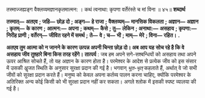 

तस्माज्जह्यङ्ग वैक्लव्यमज्ञानकृतमात्मन: । कथं त्वनाथा: कृपणा वर्तेरंस्ते च मां विना ॥ ४५॥ **शब्दार्थ** 

**तस्मात्—** **अतएव** **; जहि—** **छोड़ दो** **; अङ्ग—** **हे राजा** **; वैक्लव्यम्—** **मानसिक विकलता** **; अज्ञान—** **अज्ञान** **; कृतम्—** **के कारण** **;** **आत्मन:—** **अपना** **; कथम्—** **कैसे** **; तु—** **लेकिन** **; अनाथा:—** **असहाय** **; कृपणा:—** **निरीह प्राणी** **; वर्तेरन्—** **जीवित रहने में समर्थ** **;** **ते—** **वे** **; च—** **भी** **; माम्—** **मेरे** **; विना—** **रहित।** **.** 

**अतएव तुम आत्मा को न जानने के कारण उत्पन्न अपनी चिन्ता छोड़ दो। अब आप यह** **सोच रहे है कि वे असहाय जीव तुश्हारे बिना किस तरह रहेंगे।** **तात्पर्य** : जब हम अपने सगे-सश्बन्धियों को असहाय तथा अपने ऊपर आश्रित सोचते हैं, तो यह अज्ञान के कारण होता है। परमेश्वर के आदेश से प्रत्येक जीव को इस संसार में उसकी अॢजत स्थिति के अनुसार सुरक्षा प्रदान की गई है। भगवान् *भूत-भृत्* कहलाते हैं, अर्थात् वे जो सभी जीवों को सुरक्षा प्रदान करते हैं। मनुष्य को केवल अपना कर्तव्य पालन करना चाहिए, क्योंकि परमेश्वर के अतिरिक्त अन्य कोई किसी को भी सुरक्षा प्रदान नहीं कर सकता। अगले श्लोक में इसकी स्पष्ट व्यालया की गई है। 